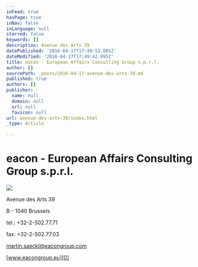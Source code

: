```yaml
---
inFeed: true
hasPage: true
inNav: false
inLanguage: null
starred: false
keywords: []
description: Avenue des Arts 39
datePublished: '2016-04-17T17:49:53.001Z'
dateModified: '2016-04-17T17:49:42.995Z'
title: eacon - European Affairs Consulting Group s.p.r.l.
author: []
sourcePath: _posts/2016-04-17-avenue-des-arts-39.md
published: true
authors: []
publisher:
  name: null
  domain: null
  url: null
  favicon: null
url: avenue-des-arts-39/index.html
_type: Article

---
```

# eacon - European Affairs Consulting Group s.p.r.l.
![](https://the-grid-user-content.s3-us-west-2.amazonaws.com/2acdc172-5108-445d-bb74-262036c9c2c5.jpg)

Avenue des Arts 39

B - 1040 Brussels

tel.: +32-2-502.77.71

fax: +32-2-502.77.03

martin.saeckl@eacongroup.com

[www.eacongroup.eu][0]

[0]: http://www.eacongroup.eu/deu/